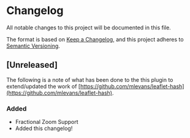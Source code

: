 # Changelog
All notable changes to this project will be documented in this file.

The format is based on [Keep a Changelog](https://keepachangelog.com/en/1.0.0/),
and this project adheres to [Semantic Versioning](https://semver.org/spec/v2.0.0.html).

## [Unreleased]

The following is a note of what has been done to the this plugin to extend/updated the work of  [https://github.com/mlevans/leaflet-hash](https://github.com/mlevans/leaflet-hash).

### Added
* Fractional Zoom Support
* Added this changelog!

